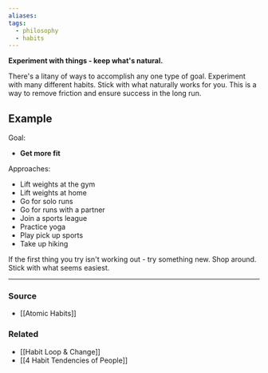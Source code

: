 ```yaml
---
aliases: 
tags:
  - philosophy
  - habits
---
```

**Experiment with things - keep what's natural.**

There's a litany of ways to accomplish any one type of goal. Experiment with many different habits. Stick with what naturally works for you. This is a way to remove friction and ensure success in the long run. 

## Example

Goal: 

- **Get more fit**

Approaches:

- Lift weights at the gym
- Lift weights at home
- Go for solo runs
- Go for runs with a partner
- Join a sports league
- Practice yoga
- Play pick up sports
- Take up hiking

If the first thing you try isn't working out - try something new. Shop around. Stick with what seems easiest.

---

### Source
- [[Atomic Habits]]

### Related
- [[Habit Loop & Change]]
- [[4 Habit Tendencies of People]]